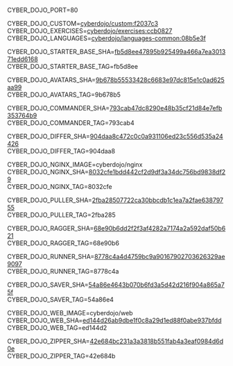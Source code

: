 
CYBER_DOJO_PORT=80<br/>

CYBER_DOJO_CUSTOM=[cyberdojo/custom:f2037c3](https://github.com/cyber-dojo/custom/commit/f2037c3d3e5af7be12c8f38580f948f641d50d72)<br/>
CYBER_DOJO_EXERCISES=[cyberdojo/exercises:ccb0827](https://github.com/cyber-dojo/exercises/commit/ccb0827ca299fc76b69d22986b4223dbc53d4c68)<br/>
CYBER_DOJO_LANGUAGES=[cyberdojo/languages-common:08b5e3f](https://github.com/cyber-dojo/languages/commit/08b5e3f0468fe3cb7f645049c1cee74a94f8d4c6)<br/>

CYBER_DOJO_STARTER_BASE_SHA=[fb5d8ee47895b925499a466a7ea301371edd6168](https://github.com/cyber-dojo/starter-base/commit/fb5d8ee47895b925499a466a7ea301371edd6168)<br/>
CYBER_DOJO_STARTER_BASE_TAG=fb5d8ee<br/>

CYBER_DOJO_AVATARS_SHA=[9b678b55533428c6683e97dc815e1c0ad625aa99](https://github.com/cyber-dojo/avatars/commit/9b678b55533428c6683e97dc815e1c0ad625aa99)<br/>
CYBER_DOJO_AVATARS_TAG=9b678b5<br/>

CYBER_DOJO_COMMANDER_SHA=[793cab47dc8290e48b35cf21d84e7efb353764b9](https://github.com/cyber-dojo/commander/commit/793cab47dc8290e48b35cf21d84e7efb353764b9)<br/>
CYBER_DOJO_COMMANDER_TAG=793cab4<br/>

CYBER_DOJO_DIFFER_SHA=[904daa8c472c0c0a931106ed23c556d535a24426](https://github.com/cyber-dojo/differ/commit/904daa8c472c0c0a931106ed23c556d535a24426)<br/>
CYBER_DOJO_DIFFER_TAG=904daa8<br/>

CYBER_DOJO_NGINX_IMAGE=cyberdojo/nginx
CYBER_DOJO_NGINX_SHA=[8032cfe1bdd442cf2d9df3a34dc756bd9838df29](https://github.com/cyber-dojo/nginx/commit/8032cfe1bdd442cf2d9df3a34dc756bd9838df29)<br/>
CYBER_DOJO_NGINX_TAG=8032cfe<br/>

CYBER_DOJO_PULLER_SHA=[2fba28507722ca30bbcdb1c1ea7a2fae63879755](https://github.com/cyber-dojo/puller/commit/2fba28507722ca30bbcdb1c1ea7a2fae63879755)<br/>
CYBER_DOJO_PULLER_TAG=2fba285<br/>

CYBER_DOJO_RAGGER_SHA=[68e90b6dd2f2f3af4282a7174a2a592daf50b621](https://github.com/cyber-dojo/ragger/commit/68e90b6dd2f2f3af4282a7174a2a592daf50b621)<br/>
CYBER_DOJO_RAGGER_TAG=68e90b6<br/>

CYBER_DOJO_RUNNER_SHA=[8778c4a4d4759bc9a90167902703626329ae9097](https://github.com/cyber-dojo/runner/commit/8778c4a4d4759bc9a90167902703626329ae9097)<br/>
CYBER_DOJO_RUNNER_TAG=8778c4a<br/>

CYBER_DOJO_SAVER_SHA=[54a86e4643b070b6fd3a5d42d216f904a865a75f](https://github.com/cyber-dojo/saver/commit/54a86e4643b070b6fd3a5d42d216f904a865a75f)<br/>
CYBER_DOJO_SAVER_TAG=54a86e4<br/>

CYBER_DOJO_WEB_IMAGE=cyberdojo/web
CYBER_DOJO_WEB_SHA=[ed144d26ab9dbe1f0c8a29d1ed88f0abe937bfdd](https://github.com/cyber-dojo/web/commit/ed144d26ab9dbe1f0c8a29d1ed88f0abe937bfdd)<br/>
CYBER_DOJO_WEB_TAG=ed144d2<br/>

CYBER_DOJO_ZIPPER_SHA=[42e684bc231a3a3818b551fab4a3eaf0984d6d0e](https://github.com/cyber-dojo/zipper/commit/42e684bc231a3a3818b551fab4a3eaf0984d6d0e)<br/>
CYBER_DOJO_ZIPPER_TAG=42e684b<br/>
